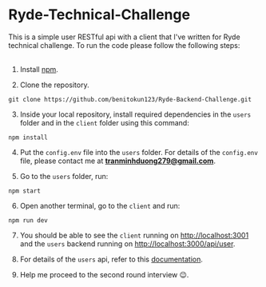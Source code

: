 # Ryde-Technical-Challenge
This is a simple user RESTful api with a client that I've written for Ryde technical challenge. To run the code please follow the following steps:
<br/><br/>

1. Install [npm](https://docs.npmjs.com/downloading-and-installing-node-js-and-npm).

2. Clone the repository.
```
git clone https://github.com/benitokun123/Ryde-Backend-Challenge.git
```

3. Inside your local repository, install required dependencies in the `users` folder and in the `client` folder using this command:
```
npm install
```

4. Put the `config.env` file into the `users` folder. For details of the `config.env` file, please contact me at **tranminhduong279@gmail.com**.

5. Go to the `users` folder, run:
```
npm start
```

6. Open another terminal, go to the `client` and run:
```
npm run dev
```

7. You should be able to see the `client` running on [http://localhost:3001](http://localhost:3001) 
and the `users` backend running on [http://localhost:3000/api/user](http://localhost:3000/api/user).

8. For details of the `users` api, refer to this [documentation](https://ryde.stoplight.io/docs/ryde-backend-challenge/YXBpOjI0NTY1NDQ-users).

9. Help me proceed to the second round interview :wink:.
